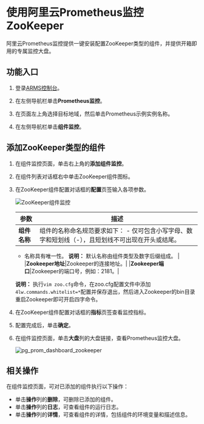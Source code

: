 # 使用阿里云Prometheus监控ZooKeeper

阿里云Prometheus监控提供一键安装配置ZooKeeper类型的组件，并提供开箱即用的专属监控大盘。

## 功能入口

1.  登录[ARMS控制台](https://arms.console.aliyun.com/#/home)。

2.  在左侧导航栏单击**Prometheus监控**。

3.  在页面左上角选择目标地域，然后单击Prometheus示例实例名称。

4.  在左侧导航栏单击**组件监控**。


## 添加ZooKeeper类型的组件

1.  在组件监控页面，单击右上角的**添加组件监控**。

2.  在组件列表对话框右中单击ZooKeeper组件图标。

3.  在ZooKeeper组件配置对话框的**配置**页签输入各项参数。

    ![ZooKeeper组件监控](https://static-aliyun-doc.oss-accelerate.aliyuncs.com/assets/img/zh-CN/9486416261/p293831.png)

    |参数|描述|
    |--|--|
    |**组件名称**|组件的名称命名规范要求如下：    -   仅可包含小写字母、数字和短划线（-），且短划线不可出现在开头或结尾。
    -   名称具有唯一性。
**说明：** 默认名称由组件类型及数字后缀组成。 |
    |**Zookeeper地址**|Zookeeper的连接地址。|
    |**Zookeeper端口**|Zookeeper的端口号，例如：2181。|

    **说明：** 执行`vim zoo.cfg`命令，在zoo.cfg配置文件中添加`4lw.commands.whitelist=*`配置并保存退出，然后进入Zookeeper的bin目录重启Zookeeper即可开启四字命令。

4.  在ZooKeeper组件配置对话框的**指标**页签查看监控指标。

5.  配置完成后，单击**确定**。

6.  在组件监控页面，单击**大盘**列的大盘链接，查看Prometheus监控大盘。

    ![pg_prom_dashboard_zookeeper](https://static-aliyun-doc.oss-accelerate.aliyuncs.com/assets/img/zh-CN/9284298951/p97548.png)


## 相关操作

在组件监控页面，可对已添加的组件执行以下操作：

-   单击**操作**列的**删除**，可删除已添加的组件。
-   单击**操作**列的**日志**，可查看组件的运行日志。
-   单击**操作**列的**详情**，可查看组件的详情，包括组件的环境变量和描述信息。


